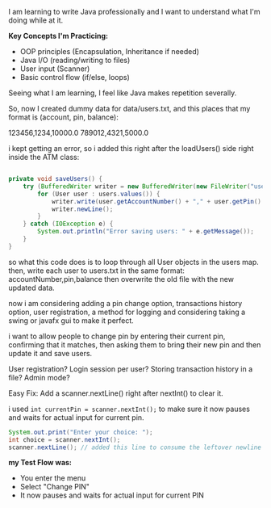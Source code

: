 I am learning to write Java professionally and I want to understand what I'm doing while at it.

**Key Concepts I'm Practicing:**

- OOP principles (Encapsulation, Inheritance if needed)
- Java I/O (reading/writing to files)
- User input (Scanner)
- Basic control flow (if/else, loops)

Seeing what I am learning, I feel like Java makes repetition severally. 

So, now I created dummy data for data/users.txt, and this places that my format is (account, pin, balance):

123456,1234,10000.0
789012,4321,5000.0


i kept getting an error, so i added this right after the loadUsers() side right inside the ATM class:

```java

private void saveUsers() {
    try (BufferedWriter writer = new BufferedWriter(new FileWriter("users.txt"))) {
        for (User user : users.values()) {
            writer.write(user.getAccountNumber() + "," + user.getPin() + "," + user.getBalance());
            writer.newLine();
        }
    } catch (IOException e) {
        System.out.println("Error saving users: " + e.getMessage());
    }
}
```

so what this code does is to loop through all User objects in the users map. then, write each user to users.txt in the same format:
accountNumber,pin,balance then overwrite the old file with the new updated data.


now i am considering adding a pin change option, transactions history option, user registration, a method for logging and considering taking a swing or javafx gui to make it perfect.

i want to allow people to change pin by entering their current pin, confirming that it matches, then asking them to bring their new pin and then update it and save users.

User registration?
Login session per user?
Storing transaction history in a file?
Admin mode?

Easy Fix: Add a scanner.nextLine() right after nextInt() to clear it.

i used ```int currentPin = scanner.nextInt();``` to make sure it now pauses and waits for actual input for current pin.

```java
System.out.print("Enter your choice: ");
int choice = scanner.nextInt();
scanner.nextLine(); // added this line to consume the leftover newline
```
**my Test Flow was:**
- You enter the menu
- Select "Change PIN"
- It now pauses and waits for actual input for current PIN

